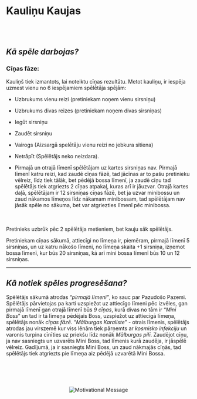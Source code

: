 <h1><strong>Kauliņu Kaujas</strong></h1><br></br>
 
<h2><em>Kā spēle darbojas?</em></h2>

<h3>Cīņas fāze:</h3>

Kauliņš tiek izmantots, lai noteiktu cīņas rezultātu. Metot kauliņu, ir iespēja uzmest vienu no 6 iespējamiem spēlētāja spējām: 	 

* Uzbrukums vienu reizi (pretiniekam noņem vienu sirsniņu) 

* Uzbrukums divas reizes (pretiniekam noņem divas sirsniņas) 

* Iegūt sirsniņu 

* Zaudēt sirsniņu 

* Vairogs (Aizsargā spelētāju vienu reizi no jebkura sitiena) 

* Netrāpīt (Spēlētājs neko neizdara). 

* Pirmajā un otrajā līmenī spēlētājam uz kartes sirsniņas nav. Pirmajā līmenī katru reizi, kad zaudē cīņas fāzē, tad jācīnas ar to pašu pretinieku vēlreiz, līdz tiek tālāk, bet pēdējā bossa līmenī, ja zaudē cīņu tad spēlētājs tiek atgriezts 2 cīņas atpakaļ, kuras arī ir jāuzvar. Otrajā kartes daļā, spēlētājam ir 12 sirsniņas cīņas fāzē, bet ja uzvar minibossu un zaud nākamos līmeņos līdz nākamam minibossam, tad spēlētājam nav jāsāk spēle no sākuma, bet var atgriezties līmenī pēc minibossa.

<br></br> 
Pretinieks uzbrūk pēc 2 spēlētāja metieniem, bet kauju sāk spēlētājs.

Pretiniekam cīņas sākumā, attiecīgi no līmeņa ir, piemēram, pirmajā līmenī 5 sirsniņas, un uz katru nākošo līmeni, no līmeņa skaita +1 sirsniņa, izņemot bossa līmenī, kur būs 20 sirsniņas, kā arī mini bossa līmenī būs 10 un 12 sirsniņas.

<hr></hr>
<h2><em> Kā notiek spēles progresēšana?</em></h2>

Spēlētājs sākumā atrodas “<em>pirmajā līmenī”</em>, ko sauc par Pazudošo Pazemi. Spēlētājs pārvietojas pa karti uzspiežot uz attiecīgo līmeni pēc izvēles, gan pirmajā līmenī gan otrajā līmenī būs <em>9 cīņas</em>, kurā divas no tām ir “<em>Mini Boss</em>” un tad ir tā līmeņa pēdējais Boss, uzspiežot uz attiecīgā līmeņa, spēlētājs nonāk <em>cīņas fāzē</em>. “<em>Mālburgas Karaliste</em>” - otrais līmenis, spēlētājs atrodas jau virszemē kur viss lēnām tiek pārņemts ar <em>kosmisko infekciju</em> un varonis turpina cīnīties uz priekšu līdz nonāk <em>Mālburgas pilī</em>. Zaudējot cīņu, ja nav sasniegts un uzvarēts Mini Boss, tad līmenis kurā zaudēja, ir jāspēlē vēlreiz. Gadījumā, ja ir sasniegts Mini Boss, un zaud nākmajās cīņās, tad spēlētājs tiek atgriezts pie līmeņa aiz pēdējā uzvarētā Mini Bossa.
<br>
<br>
<br>
<br>
<br>
<p align="center">
  <img src="https://readme-typing-svg.herokuapp.com?font=Fira+Code&weight=700&size=30&pause=1000&center=true&width=900&lines=Lai+Tev+veicas+izglābt+Pasauli+un+uzvarēt+ļauno+uz+visiem+laikiem!" alt="Motivational Message" />
</p>


